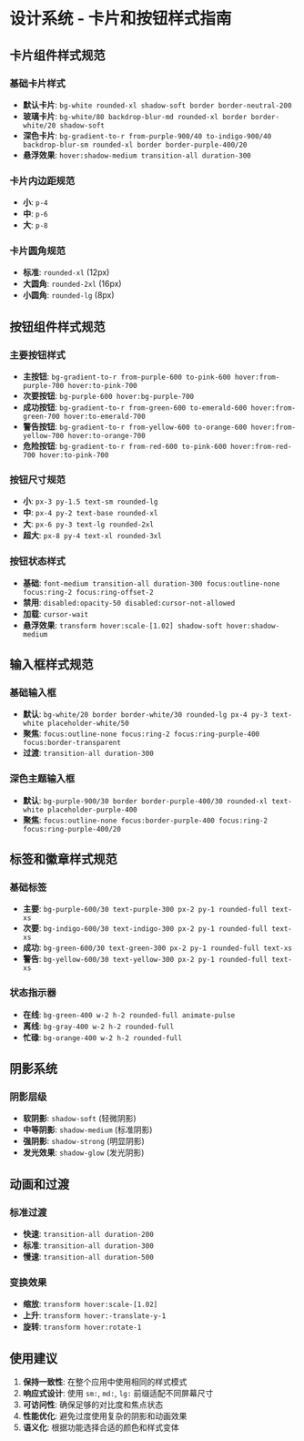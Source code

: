# 设计系统 - 卡片和按钮样式指南

## 卡片组件样式规范

### 基础卡片样式
- **默认卡片**: `bg-white rounded-xl shadow-soft border border-neutral-200`
- **玻璃卡片**: `bg-white/80 backdrop-blur-md rounded-xl border border-white/20 shadow-soft`
- **深色卡片**: `bg-gradient-to-r from-purple-900/40 to-indigo-900/40 backdrop-blur-sm rounded-xl border border-purple-400/20`
- **悬浮效果**: `hover:shadow-medium transition-all duration-300`

### 卡片内边距规范
- **小**: `p-4`
- **中**: `p-6`
- **大**: `p-8`

### 卡片圆角规范
- **标准**: `rounded-xl` (12px)
- **大圆角**: `rounded-2xl` (16px)
- **小圆角**: `rounded-lg` (8px)

## 按钮组件样式规范

### 主要按钮样式
- **主按钮**: `bg-gradient-to-r from-purple-600 to-pink-600 hover:from-purple-700 hover:to-pink-700`
- **次要按钮**: `bg-purple-600 hover:bg-purple-700`
- **成功按钮**: `bg-gradient-to-r from-green-600 to-emerald-600 hover:from-green-700 hover:to-emerald-700`
- **警告按钮**: `bg-gradient-to-r from-yellow-600 to-orange-600 hover:from-yellow-700 hover:to-orange-700`
- **危险按钮**: `bg-gradient-to-r from-red-600 to-pink-600 hover:from-red-700 hover:to-pink-700`

### 按钮尺寸规范
- **小**: `px-3 py-1.5 text-sm rounded-lg`
- **中**: `px-4 py-2 text-base rounded-xl`
- **大**: `px-6 py-3 text-lg rounded-2xl`
- **超大**: `px-8 py-4 text-xl rounded-3xl`

### 按钮状态样式
- **基础**: `font-medium transition-all duration-300 focus:outline-none focus:ring-2 focus:ring-offset-2`
- **禁用**: `disabled:opacity-50 disabled:cursor-not-allowed`
- **加载**: `cursor-wait`
- **悬浮效果**: `transform hover:scale-[1.02] shadow-soft hover:shadow-medium`

## 输入框样式规范

### 基础输入框
- **默认**: `bg-white/20 border border-white/30 rounded-lg px-4 py-3 text-white placeholder-white/50`
- **聚焦**: `focus:outline-none focus:ring-2 focus:ring-purple-400 focus:border-transparent`
- **过渡**: `transition-all duration-300`

### 深色主题输入框
- **默认**: `bg-purple-900/30 border border-purple-400/30 rounded-xl text-white placeholder-purple-400`
- **聚焦**: `focus:outline-none focus:border-purple-400 focus:ring-2 focus:ring-purple-400/20`

## 标签和徽章样式规范

### 基础标签
- **主要**: `bg-purple-600/30 text-purple-300 px-2 py-1 rounded-full text-xs`
- **次要**: `bg-indigo-600/30 text-indigo-300 px-2 py-1 rounded-full text-xs`
- **成功**: `bg-green-600/30 text-green-300 px-2 py-1 rounded-full text-xs`
- **警告**: `bg-yellow-600/30 text-yellow-300 px-2 py-1 rounded-full text-xs`

### 状态指示器
- **在线**: `bg-green-400 w-2 h-2 rounded-full animate-pulse`
- **离线**: `bg-gray-400 w-2 h-2 rounded-full`
- **忙碌**: `bg-orange-400 w-2 h-2 rounded-full`

## 阴影系统

### 阴影层级
- **软阴影**: `shadow-soft` (轻微阴影)
- **中等阴影**: `shadow-medium` (标准阴影)
- **强阴影**: `shadow-strong` (明显阴影)
- **发光效果**: `shadow-glow` (发光阴影)

## 动画和过渡

### 标准过渡
- **快速**: `transition-all duration-200`
- **标准**: `transition-all duration-300`
- **慢速**: `transition-all duration-500`

### 变换效果
- **缩放**: `transform hover:scale-[1.02]`
- **上升**: `transform hover:-translate-y-1`
- **旋转**: `transform hover:rotate-1`

## 使用建议

1. **保持一致性**: 在整个应用中使用相同的样式模式
2. **响应式设计**: 使用 `sm:`, `md:`, `lg:` 前缀适配不同屏幕尺寸
3. **可访问性**: 确保足够的对比度和焦点状态
4. **性能优化**: 避免过度使用复杂的阴影和动画效果
5. **语义化**: 根据功能选择合适的颜色和样式变体